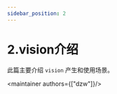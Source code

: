 ```yaml
---
sidebar_position: 2
---
```


# 2.vision介绍

此篇主要介绍 `vision` 产生和使用场景。

<maintainer authors={["dzw"]}/>
